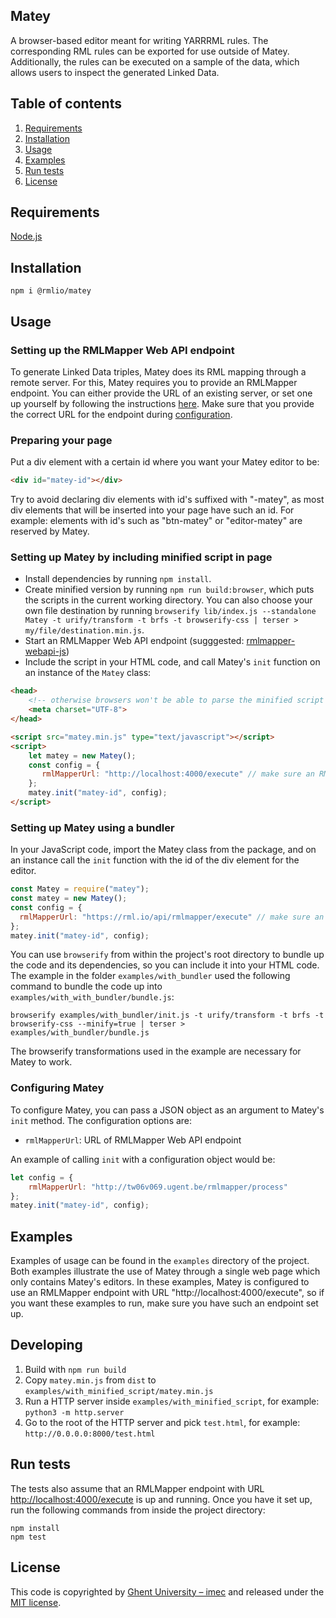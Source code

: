 ## Matey
A browser-based editor meant for writing YARRRML rules. 
The corresponding RML rules can be exported for use outside of Matey. 
Additionally, the rules can be executed on a sample of the data, 
which allows users to inspect the generated Linked Data.

## Table of contents
1. [Requirements](#requirements)
2. [Installation](#installation)
3. [Usage](#usage)
4. [Examples](#examples)
5. [Run tests](#run-tests)
6. [License](#license)

## Requirements
[Node.js](https://nodejs.org/en/download/)

## Installation

```
npm i @rmlio/matey
```

## Usage

### Setting up the RMLMapper Web API endpoint
To generate Linked Data triples, Matey does its RML mapping through a remote server. 
For this, Matey requires you to provide
an RMLMapper endpoint. 
You can either provide the URL of an existing server, or 
set one up yourself by following the instructions
[here](https://github.com/RMLio/rmlmapper-webapi-js). 
Make sure that you provide the correct URL for the endpoint during [configuration](#configuring-matey).

### Preparing your page
Put a div element with a certain id where you want your Matey editor to be:
```html
<div id="matey-id"></div>
```
Try to avoid declaring div elements with id's suffixed with "-matey", 
as most div elements that will be inserted into your page have such an id. For example: elements with id's such as "btn-matey" or "editor-matey" are reserved by Matey.

### Setting up Matey by including minified script in page
- Install dependencies by running `npm install`.
- Create minified version by running `npm run build:browser`, 
which puts the scripts in the current working directory. 
You can also choose your own file destination by running 
`browserify lib/index.js --standalone Matey -t urify/transform -t brfs -t browserify-css | terser > my/file/destination.min.js`.
- Start an RMLMapper Web API endpoint (sugggested: [rmlmapper-webapi-js](https://github.com/RMLio/rmlmapper-webapi-js))
- Include the script in your HTML code, and call Matey's `init` function on an instance of the `Matey` class:
```html
<head>
    <!-- otherwise browsers won't be able to parse the minified script -->
    <meta charset="UTF-8">
</head>

<script src="matey.min.js" type="text/javascript"></script>
<script>
    let matey = new Matey();
    const config = {
       rmlMapperUrl: "http://localhost:4000/execute" // make sure an RMLMapper endpoint with this URL is active!
    };
    matey.init("matey-id", config);
</script>
```

### Setting up Matey using a bundler
In your JavaScript code, import the Matey class from the package, and 
on an instance call the `init` function with the id of the div element for the editor.

```javascript
const Matey = require("matey");
const matey = new Matey();
const config = {
  rmlMapperUrl: "https://rml.io/api/rmlmapper/execute" // make sure an RMLMapper endpoint with this URL is active!
};
matey.init("matey-id", config);
```

You can use `browserify` from within the project's root directory to bundle up the code and its dependencies, 
so you can include it into your HTML code. 
The example in the folder `examples/with_bundler` used the following command to bundle the code up into `examples/with_with_bundler/bundle.js`:

```
browserify examples/with_bundler/init.js -t urify/transform -t brfs -t browserify-css --minify=true | terser > examples/with_bundler/bundle.js
```

The browserify transformations used in the example are necessary for Matey to work.

### Configuring Matey
To configure Matey, you can pass a JSON object as an argument to Matey's `init` method. The configuration options are:
* `rmlMapperUrl`: URL of RMLMapper Web API endpoint


An example of calling `init` with a configuration object would be:

```javascript
let config = {
    rmlMapperUrl: "http://tw06v069.ugent.be/rmlmapper/process"
};
matey.init("matey-id", config);
```

## Examples
Examples of usage can be found in the `examples` directory of the project. 
Both examples illustrate the use of Matey through a single web page which only contains Matey's editors.
In these examples, Matey is configured to use an RMLMapper endpoint with URL "http://localhost:4000/execute", so if you
want these examples to run, make sure you have such an endpoint set up.

## Developing

1. Build with `npm run build`
2. Copy `matey.min.js` from `dist` to `examples/with_minified_script/matey.min.js`
3. Run a HTTP server inside `examples/with_minified_script`, for example: `python3 -m http.server`
4. Go to the root of the HTTP server and pick `test.html`, for example: `http://0.0.0.0:8000/test.html`

## Run tests
The tests also assume that an RMLMapper endpoint with URL <http://localhost:4000/execute> is up and running. 
Once you have it set up, 
run the following commands from inside the project directory:
```
npm install
npm test
```

## License
This code is copyrighted by [Ghent University – imec](http://knows.idlab.ugent.be/) and 
released under the [MIT license](http://opensource.org/licenses/MIT).
